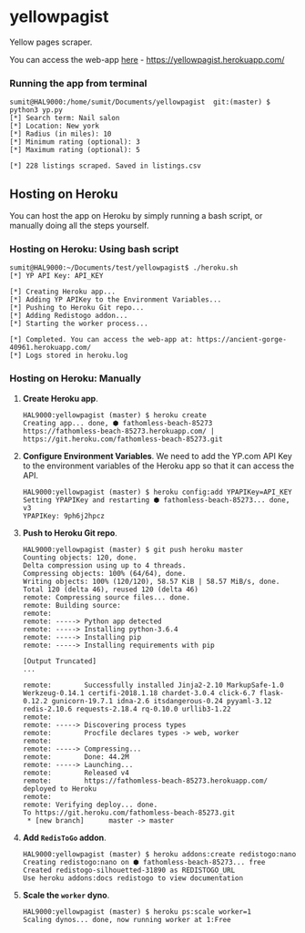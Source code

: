 # yellowpagist
Yellow pages scraper. 

You can access the web-app [here](https://yellowpagist.herokuapp.com/) - https://yellowpagist.herokuapp.com/

### Running the app from terminal

```console
sumit@HAL9000:/home/sumit/Documents/yellowpagist  git:(master) $ python3 yp.py 
[*] Search term: Nail salon
[*] Location: New york
[*] Radius (in miles): 10	
[*] Minimum rating (optional): 3
[*] Maximum rating (optional): 5

[*] 228 listings scraped. Saved in listings.csv
```


## Hosting on Heroku

You can host the app on Heroku by simply running a bash script, or manually doing all the steps yourself.

### Hosting on Heroku: Using bash script

```console
sumit@HAL9000:~/Documents/test/yellowpagist$ ./heroku.sh 
[*] YP API Key: API_KEY

[*] Creating Heroku app...
[*] Adding YP APIKey to the Environment Variables...
[*] Pushing to Heroku Git repo...
[*] Adding Redistogo addon...
[*] Starting the worker process...

[*] Completed. You can access the web-app at: https://ancient-gorge-40961.herokuapp.com/
[*] Logs stored in heroku.log
```

### Hosting on Heroku: Manually

1. __Create Heroku app__.
    
	```console
	HAL9000:yellowpagist (master) $ heroku create
	Creating app... done, ⬢ fathomless-beach-85273
	https://fathomless-beach-85273.herokuapp.com/ | https://git.heroku.com/fathomless-beach-85273.git
	```

2. __Configure Environment Variables__. We need to add the YP.com API Key to the environment variables of the Heroku app so that it can access the API.

	```console
	HAL9000:yellowpagist (master) $ heroku config:add YPAPIKey=API_KEY 
	Setting YPAPIKey and restarting ⬢ fathomless-beach-85273... done, v3
	YPAPIKey: 9ph6j2hpcz
	```

3. __Push to Heroku Git repo__.

	```console
	HAL9000:yellowpagist (master) $ git push heroku master
	Counting objects: 120, done.
	Delta compression using up to 4 threads.
	Compressing objects: 100% (64/64), done.
	Writing objects: 100% (120/120), 58.57 KiB | 58.57 MiB/s, done.
	Total 120 (delta 46), reused 120 (delta 46)
	remote: Compressing source files... done.
	remote: Building source:
	remote: 
	remote: -----> Python app detected
	remote: -----> Installing python-3.6.4
	remote: -----> Installing pip
	remote: -----> Installing requirements with pip
	
	[Output Truncated]
	...

	remote:        Successfully installed Jinja2-2.10 MarkupSafe-1.0 Werkzeug-0.14.1 certifi-2018.1.18 chardet-3.0.4 click-6.7 flask-0.12.2 gunicorn-19.7.1 idna-2.6 itsdangerous-0.24 pyyaml-3.12 redis-2.10.6 requests-2.18.4 rq-0.10.0 urllib3-1.22
	remote: 
	remote: -----> Discovering process types
	remote:        Procfile declares types -> web, worker
	remote: 
	remote: -----> Compressing...
	remote:        Done: 44.2M
	remote: -----> Launching...
	remote:        Released v4
	remote:        https://fathomless-beach-85273.herokuapp.com/ deployed to Heroku
	remote: 
	remote: Verifying deploy... done.
	To https://git.heroku.com/fathomless-beach-85273.git
	 * [new branch]      master -> master
	 ```


4. __Add `RedisToGo` addon__.

	```console
	HAL9000:yellowpagist (master) $ heroku addons:create redistogo:nano
	Creating redistogo:nano on ⬢ fathomless-beach-85273... free
	Created redistogo-silhouetted-31890 as REDISTOGO_URL
	Use heroku addons:docs redistogo to view documentation
	```

5. __Scale the `worker` dyno__.

	```console
	HAL9000:yellowpagist (master) $ heroku ps:scale worker=1
	Scaling dynos... done, now running worker at 1:Free
	```
